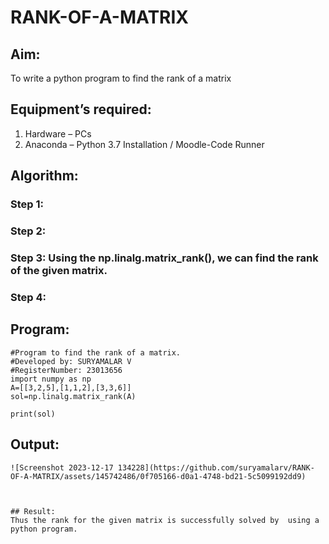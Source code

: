 # RANK-OF-A-MATRIX
## Aim:
To write a python program to find the rank of a matrix
## Equipment’s required:
1. 	Hardware – PCs
2. 	Anaconda – Python 3.7 Installation / Moodle-Code Runner
## Algorithm:
### Step 1: 
### Step 2: 
### Step 3: Using the np.linalg.matrix_rank(), we can find the rank of the given matrix.
### Step 4: 
## Program:
```
#Program to find the rank of a matrix.
#Developed by: SURYAMALAR V
#RegisterNumber: 23013656
import numpy as np
A=[[3,2,5],[1,1,2],[3,3,6]]
sol=np.linalg.matrix_rank(A)

print(sol)

```
## Output:
```
![Screenshot 2023-12-17 134228](https://github.com/suryamalarv/RANK-OF-A-MATRIX/assets/145742486/0f705166-d0a1-4748-bd21-5c5099192dd9)



## Result:
Thus the rank for the given matrix is successfully solved by  using a python program.


